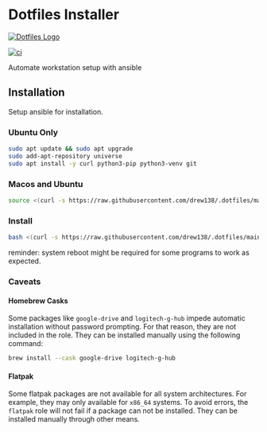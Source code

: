 # Dotfiles Installer

[![Dotfiles Logo][dotfiles-logo]][dotfiles-url]

[![ci][badge-gh-actions]][link-gh-actions]

Automate workstation setup with ansible

## Installation

Setup ansible for installation.

### Ubuntu Only

```bash
sudo apt update && sudo apt upgrade
sudo add-apt-repository universe
sudo apt install -y curl python3-pip python3-venv git
```

### Macos and Ubuntu

```bash
source <(curl -s https://raw.githubusercontent.com/drew138/.dotfiles/main/roles/scripts/files/setup_ansible.sh)
```

### Install

```bash
bash <(curl -s https://raw.githubusercontent.com/drew138/.dotfiles/main/roles/scripts/files/install.sh)
```

reminder: system reboot might be required for some programs to work as expected.

### Caveats

#### Homebrew Casks

Some packages like `google-drive` and `logitech-g-hub` impede automatic installation
without password prompting. For that reason, they are not included in the role.
They can be installed manually using the following command:

```bash
brew install --cask google-drive logitech-g-hub
```

#### Flatpak

Some flatpak packages are not available for all system architectures.
For example, they may only available for `x86_64` systems.
To avoid errors, the `flatpak` role will not fail if a package can not be installed.
They can be installed manually through other means.

[badge-gh-actions]: https://github.com/drew138/.dotfiles/actions/workflows/ci.yml/badge.svg?event=push
[link-gh-actions]: https://github.com/drew138/.dotfiles/actions?query=workflow%3Aci
[dotfiles-logo]: https://raw.githubusercontent.com/drew138/.dotfiles/main/assets/Dotfiles-Logo.png
[dotfiles-url]: https://github.com/drew138/.dotfiles

